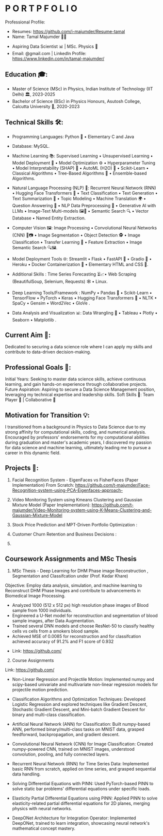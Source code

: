 # P O R T P F O L I O
Professional Profile:

* Resumes: https://github.com/i-majumder/Resume-tamal
* Name: Tamal Majumder 👨‍🎓

- Aspiring Data Scientist 📊 | MSc. Physics 🌌
- Email: @gmail.com | LinkedIn Profile: https://www.linkedin.com/in/tamal-majumder/

## Education 🎓:
* Master of Science (MSc) in Physics, Indian Institute of Technology (IIT Delhi) 🏛️, 2023-2025
* Bachelor of Science (BSc) in Physics Honours, Asutosh College, Calcutta University 🏫, 2020-2023

## Technical Skills 🛠️:

- Programming Languages: Python 🐍 • Elementary C and Java

- Database: MySQL.

- Machine Learning 📚: Supervised Learning • Unsupervised Learning • Model Deployment 🚀 • Model Optimization ⚙️ • Hyperparameter Tuning • Model Interpretability (SHAP) 🧐 • AutoML (H2O) 🤖 • Scikit-Learn • Classical Algorithms • Tree-Based Algorithms 🌲 • Ensemble-based Algorithms.

- Natural Language Processing (NLP) 📝: Recurrent Neural Network (RNN) • Hugging Face Transformers 🤗 • Text Classification • Text Generation • Text Summarization 📑 • Topic Modeling • Machine Translation 🌍 • Question Answering 💬 • NLP Data Preprocessing 🧹 • Generative AI with LLMs • Image-Text Multi-models 🖼️📝 • Semantic Search 🔍 • Vector Database • Named Entity Extraction.

- Computer Vision 🖼️: Image Processing • Convolutional Neural Networks (CNN) 🧠📷 • Image Segmentation • Object Detection 🕵️ • Image Classification • Transfer Learning 🔄 • Feature Extraction • Image Semantic Search 🔍🖼️.

- Model Deployment Tools 🌐: Streamlit • Flask • FastAPI 🚀 • Gradio 📡 • Heroku • Docker Containerization 🐳 • Elementary HTML and CSS 🎨.

- Additional Skills : Time Series Forecasting ⏳📈• Web Scraping (BeautifulSoup, Selenium, Requests) 🕸️ • Linux.

- Deep Learning Tools/Framework : NumPy • Pandas 🐼 • Scikit-Learn • TensorFlow • PyTorch • Keras • Hugging Face Transformers 🤗 • NLTK • SpaCy • Gensim • Word2Vec • GloVe .

- Data Analysis and Visualization 📊: Data Wrangling 🧹 • Tableau • Plotly • Seaborn • Matplotlib .

## Current Aim 🚀:
Dedicated to securing a data science role where I can apply my skills and contribute to data-driven decision-making.

## Professional Goals 🎯:
Initial Years: Seeking to master data science skills, achieve continuous learning, and gain hands-on experience through collaborative projects.
Future Aspiration: Aspiring to secure a Data Science Management position, leveraging my technical expertise and leadership skills.
Soft Skills 💬:
Team Player 🤝 | Collaborative 🤝

## Motivation for Transition 💡:
I transitioned from a background in Physics to Data Science due to my strong affinity for computational skills, coding, and numerical analysis. Encouraged by professors' endorsements for my computational abilities during graduation and master's academic years, I discovered my passion for data science and machine learning, ultimately leading me to pursue a career in this dynamic field.

## Projects 🚧:

1. Facial Recognition System - EigenFaces vs FisherFaces (Paper Implementation) From Scratch:
   https://github.com/t-majumder/Face-Recognition-system-using-PCA-Eigenfaces-approach-
2. Video Monitoring System using Kmeans Clustering and Gaussian Mixture Model (Paper Implementation):
   https://github.com/t-majumder/Video-Monitoring-system-using-K-Means-Clustering-and-Gaussian-Mixture-Model
3. Stock Price Prediction and MPT-Driven Portfolio Optimization :
   
4. Customer Churn Retention and Business Decisions :

5. 


## Coursework Assignments and MSc Thesis
1. MSc Thesis - Deep Learning for DHM Phase image Reconstruction , Segmentation and Classifcation under (Prof. Kedar Khare)

Objective: Employ data analysis, simulation, and machine learning to Reconstruct DHM Phase Images and contribute to advancements in Biomedical Image Processing.
 - Analyzed 1000 (512 x 512 px) high resolution phase images of Blood sample from 1000 individuals.
 - Engineered a U-Net model for reconstruction and segmentation of blood sample images, after Data Augmentation. 
 - Trained several DNN models and choose ResNet-50 to classify healthy cells vs cells from a smokers blood sample.
 - Achieved MSE of 0.0085 for reconstruction and for classifcation achieved accuracy of 91.2% and F1 score of 0.932
* Link: https://github.com/

2. Course Assignments

Link: https://github.com/

* Non-Linear Regression and Projectile Motion: Implemented numpy and scipy-based univariate and multivariate non-linear regression models for projectile motion prediction.

* Classification Algorithms and Optimization Techniques: Developed Logistic Regression and explored techniques like Gradient Descent, Stochastic Gradient Descent, and Mini-batch Gradient Descent for binary and multi-class classification.

* Artificial Neural Network (ANN) for Classification: Built numpy-based ANN, performed binary/multi-class tasks on MNIST data, grasped feedforward, backpropagation, and gradient descent.

* Convolutional Neural Network (CNN) for Image Classification: Created numpy-powered CNN, trained on MNIST images, understood convolution, pooling, and fully connected layers.

* Recurrent Neural Network (RNN) for Time Series Data: Implemented basic RNN from scratch, applied on time series, and grasped sequential data handling.

* Solving Differential Equations with PINN: Used PyTorch-based PINN to solve static bar problems' differential equations under specific loads.

* Elasticity Partial Differential Equations using PINN: Applied PINN to solve elasticity-related partial differential equations for 2D planes, merging physics with neural networks.

* DeepONet Architecture for Integration Operator: Implemented DeepONet, trained to learn integration, showcasing neural network's mathematical concept mastery.
<!---
t-majumder/t-majumder is a ✨ special ✨ repository because its `README.md` (this file) appears on your GitHub profile.
You can click the Preview link to take a look at your changes.
--->
